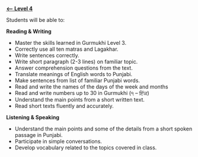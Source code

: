 **[<-- Level 4](https://amardeep0.github.io/learnPunjabi/Level-4_Intermediate/)**


Students will be able to:

**Reading & Writing**

- Master the skills learned in Gurmukhi Level 3.
- Correctly use all ten matras and Lagakhar.
- Write sentences correctly.
- Write short paragraph (2-3 lines) on familiar topic.
- Answer comprehension questions from the text.
- Translate meanings of English words to Punjabi.  
- Make sentences from list of familiar Punjabi words. 
- Read and write the names of the days of the week and months
- Read and write numbers up to 30 in Gurmukhi (੧ – ਇੱਕ)
- Understand the main points from a short written text.
- Read short texts fluently and accurately.

**Listening & Speaking**

- Understand the main points and some of the details from a short spoken passage in Punjabi.
- Participate in simple conversations.
- Develop vocabulary related to the topics covered in class.


